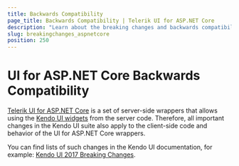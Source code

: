 ```yaml
---
title: Backwards Compatibility
page_title: Backwards Compatibility | Telerik UI for ASP.NET Core
description: "Learn about the breaking changes and backwards compatibility released by Telerik UI for ASP.NET Core."
slug: breakingchanges_aspnetcore
position: 250
---
```


# UI for ASP.NET Core Backwards Compatibility

[Telerik UI for ASP.NET Core](http://www.telerik.com/aspnet-core-ui) is a set of server-side wrappers that allows using the [Kendo UI widgets](../kendo-ui/introduction) from the server code. Therefore, all important changes in the Kendo UI suite also apply to the client-side code and behavior of the UI for ASP.NET Core wrappers.

You can find lists of such changes in the Kendo UI documentation, for example: [Kendo UI 2017 Breaking Changes](../kendo-ui/backwards-compatibility/2017/2017-backward-compatibility).

